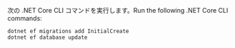 
<span data-ttu-id="01f8b-101">次の .NET Core CLI コマンドを実行します。</span><span class="sxs-lookup"><span data-stu-id="01f8b-101">Run the following .NET Core CLI commands:</span></span>

```console
dotnet ef migrations add InitialCreate
dotnet ef database update
```